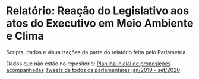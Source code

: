 # Relatório: Reação do Legislativo aos atos do Executivo em Meio Ambiente e Clima

Scripts, dados e visualizações da parte do relatório feita pelo Parlametria. 

Dados que não estão no repositório: 
[Planilha inicial de proposições acompanhadas](https://drive.google.com/file/d/1aMKVwjK2h4XaviliyEgD-X2E_ayMF2JQ/view?usp=sharing)
[Tweets de todos os parlamentares jan/2019 - set/2020](https://drive.google.com/drive/u/1/folders/197N0XPbo6JwMxeUBy527botZIB1MJ6AU)

